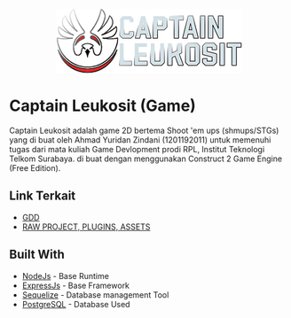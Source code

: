 <p align="center">
  <img src="images/logo.png" alt="Logo" />
</p>

# Captain Leukosit (Game)

Captain Leukosit adalah game 2D bertema Shoot 'em ups (shmups/STGs) yang di buat oleh Ahmad Yuridan Zindani (1201192011) untuk memenuhi tugas dari mata kuliah Game Devlopment prodi RPL, Institut Teknologi Telkom Surabaya. di buat dengan menggunakan Construct 2 Game Engine (Free Edition).

## Link Terkait

* [GDD](https://drive.google.com/file/d/1-vTAdkvPu4tF1Cd3EZeEtqX0tzLyJK_n/view?usp=sharing)
* [RAW PROJECT, PLUGINS, ASSETS]()

## Built With

* [NodeJs](https://nodejs.org/en/about) - Base Runtime
* [ExpressJs](https://expressjs.com) - Base Framework
* [Sequelize](https://sequelize.org) - Database management Tool
* [PostgreSQL](https://www.postgresql.org) - Database Used

